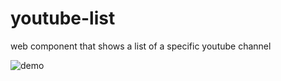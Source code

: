 # youtube-list
web component that shows a list of a specific youtube channel

![demo](https://user-images.githubusercontent.com/7381109/35700099-420e9660-074f-11e8-9555-f52eb1aebdbd.png)

